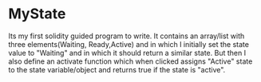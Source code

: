 # MyState
Its my first solidity guided program to write. It contains an array/list with three elements(Waiting, Ready,Active) and in which I initially set the state value to "Waiting" and in which it should return a similar state. But then I also define an activate function which when clicked assigns "Active" state to the state variable/object and returns true if the state is "active".
